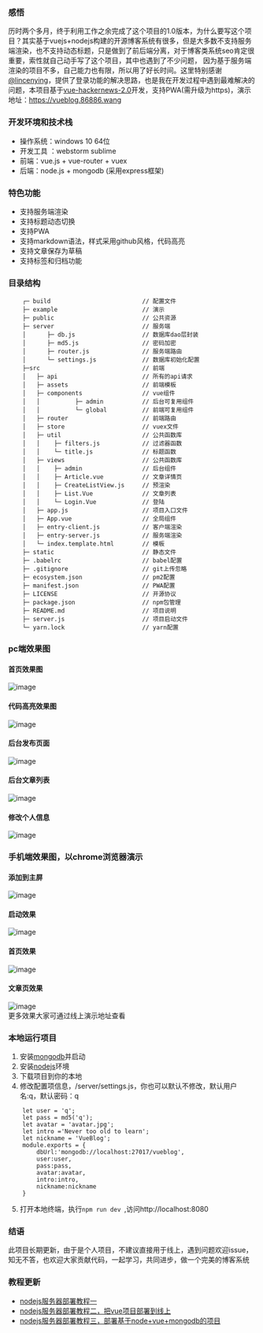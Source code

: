 ### 感悟
历时两个多月，终于利用工作之余完成了这个项目的1.0版本，为什么要写这个项目？其实基于vuejs+nodejs构建的开源博客系统有很多，但是大多数不支持服务端渲染，也不支持动态标题，只是做到了前后端分离，对于博客类系统seo肯定很重要，索性就自己动手写了这个项目，其中也遇到了不少问题， 因为基于服务端渲染的项目不多，自己能力也有限，所以用了好长时间。这里特别感谢[@lincenying](https://github.com/lincenying)，提供了登录功能的解决思路，也是我在开发过程中遇到最难解决的问题，本项目基于[vue-hackernews-2.0](https://github.com/vuejs/vue-hackernews-2.0)开发，支持PWA(需升级为https)，演示地址：https://vueblog.86886.wang
### 开发环境和技术栈
- 操作系统：windows 10 64位  
- 开发工具 ：webstorm sublime   
- 前端：vue.js + vue-router + vuex   
- 后端：node.js + mongodb (采用express框架)   
###  特色功能
- 支持服务端渲染   
- 支持标题动态切换   
- 支持PWA   
- 支持markdown语法，样式采用github风格，代码高亮   
- 支持文章保存为草稿   
- 支持标签和归档功能  
### 目录结构
```
    ┌─ build                          // 配置文件
    ├─ example                        // 演示
    ├─ public                         // 公共资源
    ├─ server                         // 服务端
    │      ├─ db.js                   // 数据库dao层封装
    │      ├─ md5.js                  // 密码加密
    │      ├─ router.js               // 服务端路由
    │      └─ settings.js             // 数据库初始化配置
    ├─src                             // 前端
    │   ├─ api                        // 所有的api请求
    │   ├─ assets                     // 前端模板
    │   ├─ components                 // vue组件
    │   │          ├─ admin           // 后台可复用组件
    │   │          └─ global          // 前端可复用组件
    │   ├─ router                     // 前端路由
    │   ├─ store                      // vuex文件
    │   ├─ util                       // 公共函数库
    │   │    ├─ filters.js            // 过滤器函数
    │   │    └─ title.js              // 标题函数
    │   ├─ views                      // 公共函数库
    │   │    ├─ admin                 // 后台组件
    │   │    ├─ Article.vue           // 文章详情页
    │   │    ├─ CreateListView.js     // 预渲染
    │   │    ├─ List.Vue              // 文章列表
    │   │    └─ Login.Vue             // 登陆
    │   ├─ app.js                     // 项目入口文件
    │   ├─ App.vue                    // 全局组件
    │   ├─ entry-client.js            // 客户端渲染
    │   ├─ entry-server.js            // 服务端渲染
    │   └─ index.template.html        // 模板
    ├─ static                         // 静态文件
    ├─ .babelrc                       // babel配置
    ├─ .gitignore                     // git上传忽略
    ├─ ecosystem.json                 // pm2配置
    ├─ manifest.json                  // PWA配置
    ├─ LICENSE                        // 开源协议
    ├─ package.json                   // npm包管理
    ├─ README.md                      // 项目说明
    ├─ server.js                      // 项目启动文件
    └─ yarn.lock                      // yarn配置
```

### pc端效果图 
#### 首页效果图
![image](https://github.com/wmui/vueblog/blob/master/example/demo/01.png)  
#### 代码高亮效果图
![image](https://github.com/wmui/vueblog/blob/master/example/demo/02.png)  
#### 后台发布页面
![image](https://github.com/wmui/vueblog/blob/master/example/demo/03.png)  
#### 后台文章列表
![image](https://github.com/wmui/vueblog/blob/master/example/demo/04.png)  
#### 修改个人信息
![image](https://github.com/wmui/vueblog/blob/master/example/demo/05.png)  
### 手机端效果图，以chrome浏览器演示
#### 添加到主屏
![image](https://github.com/wmui/vueblog/blob/master/example/demo/wap-01.png)  
#### 启动效果
![image](https://github.com/wmui/vueblog/blob/master/example/demo/wap-02.png)  
#### 首页效果
![image](https://github.com/wmui/vueblog/blob/master/example/demo/wap-03.png)  
#### 文章页效果
![image](https://github.com/wmui/vueblog/blob/master/example/demo/wap-04.png)  
更多效果大家可通过线上演示地址查看  
### 本地运行项目
1. 安装[mongodb](https://www.mongodb.com/download-center?jmp=nav#community)并启动  
2. 安装[nodejs](https://nodejs.org/en/)环境
3. 下载项目到你的本地   
4. 修改配置项信息，/server/settings.js，你也可以默认不修改，默认用户名:q，默认密码：q  

```
    let user = 'q';
    let pass = md5('q');
    let avatar = 'avatar.jpg';
    let intro ='Never too old to learn';
    let nickname = 'VueBlog';
    module.exports = {
        dbUrl:'mongodb://localhost:27017/vueblog',
        user:user,
        pass:pass,
        avatar:avatar,
        intro:intro,
        nickname:nickname
    }
```
5. 打开本地终端，执行`npm run dev `,访问http://localhost:8080  
### 结语
此项目长期更新，由于是个人项目，不建议直接用于线上，遇到问题欢迎issue，知无不答，也欢迎大家贡献代码，一起学习，共同进步，做一个完美的博客系统
### 教程更新
- [nodejs服务器部署教程一](https://segmentfault.com/a/1190000010098126)
- [nodejs服务器部署教程二，把vue项目部署到线上](https://segmentfault.com/a/1190000010205995)
- [nodejs服务器部署教程三，部署基于node+vue+mongodb的项目](https://segmentfault.com/a/1190000010213434)






